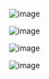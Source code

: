 ![image](https://github.com/user-attachments/assets/bf48b4d7-3c89-4335-a1ee-b02ea47c8932)

![image](https://github.com/user-attachments/assets/c0ddfdb8-d502-450f-a7cb-379c8fa93bf6)

![image](https://github.com/user-attachments/assets/f58ba529-0542-4ef4-b236-f92be364c4c8)

![image](https://github.com/user-attachments/assets/22d7b609-e175-4e89-bd14-65c78caef9a0)
